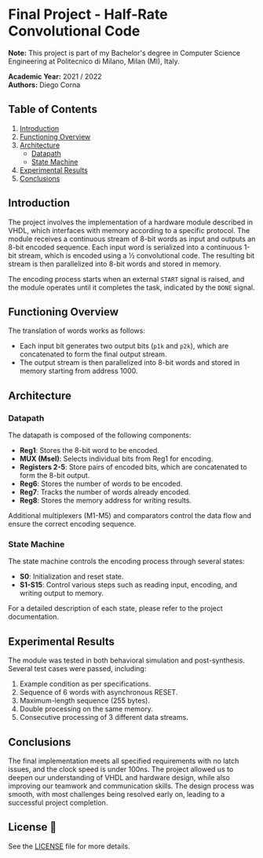 # Final Project - Half-Rate Convolutional Code

**Note:** This project is part of my Bachelor's degree in Computer Science Engineering at Politecnico di Milano, Milan (MI), Italy.

**Academic Year:** 2021 / 2022  
**Authors:** Diego Corna

## Table of Contents
1. [Introduction](#introduction)
2. [Functioning Overview](#functioning-overview)
3. [Architecture](#architecture)
    - [Datapath](#datapath)
    - [State Machine](#state-machine)
4. [Experimental Results](#experimental-results)
5. [Conclusions](#conclusions)

## Introduction

The project involves the implementation of a hardware module described in VHDL, which interfaces with memory according to a specific protocol. The module receives a continuous stream of 8-bit words as input and outputs an 8-bit encoded sequence. Each input word is serialized into a continuous 1-bit stream, which is encoded using a ½ convolutional code. The resulting bit stream is then parallelized into 8-bit words and stored in memory.

The encoding process starts when an external `START` signal is raised, and the module operates until it completes the task, indicated by the `DONE` signal.

## Functioning Overview

The translation of words works as follows:
- Each input bit generates two output bits (`p1k` and `p2k`), which are concatenated to form the final output stream.
- The output stream is then parallelized into 8-bit words and stored in memory starting from address 1000.

## Architecture

### Datapath

The datapath is composed of the following components:
- **Reg1**: Stores the 8-bit word to be encoded.
- **MUX (Msel)**: Selects individual bits from Reg1 for encoding.
- **Registers 2-5**: Store pairs of encoded bits, which are concatenated to form the 8-bit output.
- **Reg6**: Stores the number of words to be encoded.
- **Reg7**: Tracks the number of words already encoded.
- **Reg8**: Stores the memory address for writing results.

Additional multiplexers (M1-M5) and comparators control the data flow and ensure the correct encoding sequence.

### State Machine

The state machine controls the encoding process through several states:
- **S0**: Initialization and reset state.
- **S1-S15**: Control various steps such as reading input, encoding, and writing output to memory.

For a detailed description of each state, please refer to the project documentation.

## Experimental Results

The module was tested in both behavioral simulation and post-synthesis. Several test cases were passed, including:
1. Example condition as per specifications.
2. Sequence of 6 words with asynchronous RESET.
3. Maximum-length sequence (255 bytes).
4. Double processing on the same memory.
5. Consecutive processing of 3 different data streams.

## Conclusions

The final implementation meets all specified requirements with no latch issues, and the clock speed is under 100ns. The project allowed us to deepen our understanding of VHDL and hardware design, while also improving our teamwork and communication skills. The design process was smooth, with most challenges being resolved early on, leading to a successful project completion.

## License 📜

See the [LICENSE](LICENSE) file for more details.

